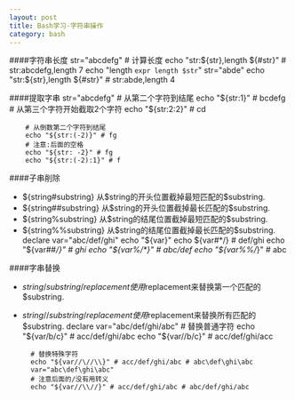 ```yaml
---
layout: post
title: Bash学习-字符串操作
category: bash
---
```


####字符串长度
        str="abcdefg"
        # 计算长度
        echo "str:${str},length ${#str}" # str:abcdefg,length 7
        echo "length `expr length $str`"
        str="abde"
        echo "str:${str},length ${#str}" # str:abde,length 4
        
####提取字串
        str="abcdefg"
        # 从第二个字符到结尾
        echo "${str:1}" # bcdefg
        # 从第三个字符开始截取2个字符
        echo "${str:2:2}" # cd

        # 从倒数第二个字符到结尾
        echo "${str:(-2)}" # fg
        # 注意:后面的空格
        echo "${str: -2}" # fg
        echo "${str:(-2):1}" # f

####子串削除
* ${string#substring} 从$string的开头位置截掉最短匹配的$substring.
* ${string##substring} 从$string的开头位置截掉最长匹配的$substring.
* ${string%substring} 从$string的结尾位置截掉最短匹配的$substring.
* ${string%%substring} 从$string的结尾位置截掉最长匹配的$substring.
        declare var="abc/def/ghi"
        echo "${var}"
        echo ${var#*/} # def/ghi
        echo "${var##*/}" # ghi
        echo "${var%/*}" # abc/def
        echo "${var%%/*}" # abc

####字串替换
* ${string/substring/replacement} 使用$replacement来替换第一个匹配的$substring.
* ${string//substring/replacement} 使用$replacement来替换所有匹配的$substring.
        declare var="abc/def/ghi/abc"
        # 替换普通字符
        echo "${var/b/c}" # acc/def/ghi/abc
        echo "${var//b/c}" # acc/def/ghi/acc

        # 替换特殊字符
        echo "${var//\//\\}" # acc/def/ghi/abc # abc\def\ghi\abc
        var="abc\def\ghi\abc"
        # 注意后面的/没有用转义
        echo "${var//\\//}" # acc/def/ghi/abc # abc/def/ghi/abc




